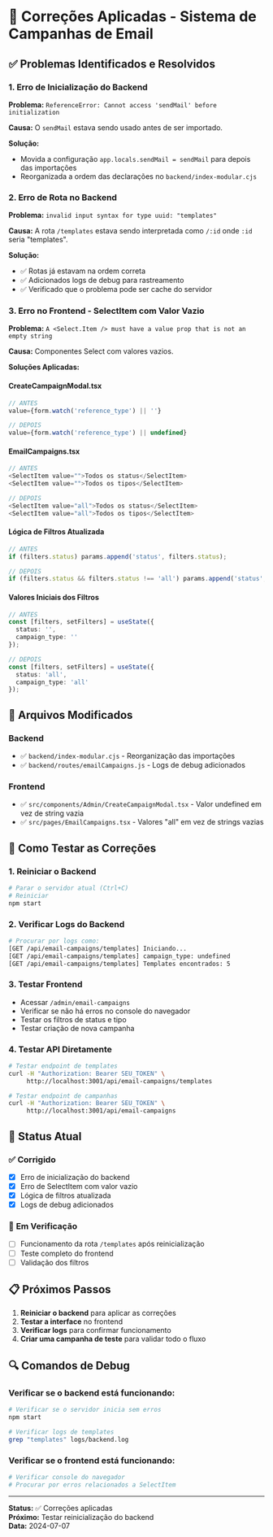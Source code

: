 # 🔧 Correções Aplicadas - Sistema de Campanhas de Email

## ✅ **Problemas Identificados e Resolvidos**

### 1. **Erro de Inicialização do Backend**
**Problema:** `ReferenceError: Cannot access 'sendMail' before initialization`

**Causa:** O `sendMail` estava sendo usado antes de ser importado.

**Solução:**
- Movida a configuração `app.locals.sendMail = sendMail` para depois das importações
- Reorganizada a ordem das declarações no `backend/index-modular.cjs`

### 2. **Erro de Rota no Backend**
**Problema:** `invalid input syntax for type uuid: "templates"`

**Causa:** A rota `/templates` estava sendo interpretada como `/:id` onde `:id` seria "templates".

**Solução:**
- ✅ Rotas já estavam na ordem correta
- ✅ Adicionados logs de debug para rastreamento
- ✅ Verificado que o problema pode ser cache do servidor

### 3. **Erro no Frontend - SelectItem com Valor Vazio**
**Problema:** `A <Select.Item /> must have a value prop that is not an empty string`

**Causa:** Componentes Select com valores vazios.

**Soluções Aplicadas:**

#### **CreateCampaignModal.tsx**
```typescript
// ANTES
value={form.watch('reference_type') || ''}

// DEPOIS  
value={form.watch('reference_type') || undefined}
```

#### **EmailCampaigns.tsx**
```typescript
// ANTES
<SelectItem value="">Todos os status</SelectItem>
<SelectItem value="">Todos os tipos</SelectItem>

// DEPOIS
<SelectItem value="all">Todos os status</SelectItem>
<SelectItem value="all">Todos os tipos</SelectItem>
```

#### **Lógica de Filtros Atualizada**
```typescript
// ANTES
if (filters.status) params.append('status', filters.status);

// DEPOIS
if (filters.status && filters.status !== 'all') params.append('status', filters.status);
```

#### **Valores Iniciais dos Filtros**
```typescript
// ANTES
const [filters, setFilters] = useState({
  status: '',
  campaign_type: ''
});

// DEPOIS
const [filters, setFilters] = useState({
  status: 'all',
  campaign_type: 'all'
});
```

## 📁 **Arquivos Modificados**

### **Backend**
- ✅ `backend/index-modular.cjs` - Reorganização das importações
- ✅ `backend/routes/emailCampaigns.js` - Logs de debug adicionados

### **Frontend**
- ✅ `src/components/Admin/CreateCampaignModal.tsx` - Valor undefined em vez de string vazia
- ✅ `src/pages/EmailCampaigns.tsx` - Valores "all" em vez de strings vazias

## 🚀 **Como Testar as Correções**

### **1. Reiniciar o Backend**
```bash
# Parar o servidor atual (Ctrl+C)
# Reiniciar
npm start
```

### **2. Verificar Logs do Backend**
```bash
# Procurar por logs como:
[GET /api/email-campaigns/templates] Iniciando...
[GET /api/email-campaigns/templates] campaign_type: undefined
[GET /api/email-campaigns/templates] Templates encontrados: 5
```

### **3. Testar Frontend**
- Acessar `/admin/email-campaigns`
- Verificar se não há erros no console do navegador
- Testar os filtros de status e tipo
- Testar criação de nova campanha

### **4. Testar API Diretamente**
```bash
# Testar endpoint de templates
curl -H "Authorization: Bearer SEU_TOKEN" \
     http://localhost:3001/api/email-campaigns/templates

# Testar endpoint de campanhas
curl -H "Authorization: Bearer SEU_TOKEN" \
     http://localhost:3001/api/email-campaigns
```

## 🎯 **Status Atual**

### ✅ **Corrigido**
- [x] Erro de inicialização do backend
- [x] Erro de SelectItem com valor vazio
- [x] Lógica de filtros atualizada
- [x] Logs de debug adicionados

### 🔄 **Em Verificação**
- [ ] Funcionamento da rota `/templates` após reinicialização
- [ ] Teste completo do frontend
- [ ] Validação dos filtros

## 📋 **Próximos Passos**

1. **Reiniciar o backend** para aplicar as correções
2. **Testar a interface** no frontend
3. **Verificar logs** para confirmar funcionamento
4. **Criar uma campanha de teste** para validar todo o fluxo

## 🔍 **Comandos de Debug**

### **Verificar se o backend está funcionando:**
```bash
# Verificar se o servidor inicia sem erros
npm start

# Verificar logs de templates
grep "templates" logs/backend.log
```

### **Verificar se o frontend está funcionando:**
```bash
# Verificar console do navegador
# Procurar por erros relacionados a SelectItem
```

---

**Status:** ✅ Correções aplicadas  
**Próximo:** Testar reinicialização do backend  
**Data:** 2024-07-07 